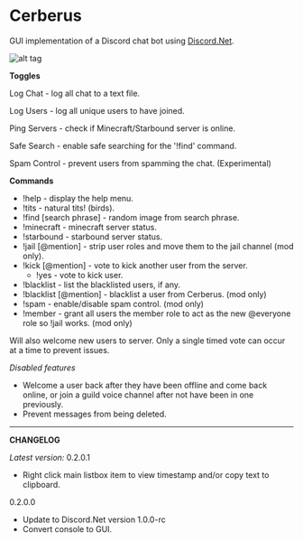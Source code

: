 # Cerberus
GUI implementation of a Discord chat bot using [Discord.Net](https://github.com/RogueException/Discord.Net).

![alt tag](http://i.imgur.com/CnSWJyo.png)

**Toggles**

Log Chat - log all chat to a text file.

Log Users - log all unique users to have joined.

Ping Servers - check if Minecraft/Starbound server is online.

Safe Search - enable safe searching for the '!find' command.

Spam Control - prevent users from spamming the chat. (Experimental)

**Commands**

* !help - display the help menu.
* !tits - natural tits! (birds).
* !find [search phrase] - random image from search phrase.
* !minecraft - minecraft server status. 
* !starbound - starbound server status.
* !jail [@mention] - strip user roles and move them to the jail channel (mod only).
* !kick [@mention] - vote to kick another user from the server.
	- !yes - vote to kick user.
* !blacklist - list the blacklisted users, if any.
* !blacklist [@mention] - blacklist a user from Cerberus. (mod only)
* !spam - enable/disable spam control. (mod only)
* !member - grant all users the member role to act as the new @everyone role so !jail works. (mod only)

Will also welcome new users to server.
Only a single timed vote can occur at a time to prevent issues. 

*Disabled features*
* Welcome a user back after they have been offline and come back online, or join a guild voice channel after not have been in one previously.
* Prevent messages from being deleted.

-----------------------------------

**CHANGELOG**

*Latest version:* 0.2.0.1

* Right click main listbox item to view timestamp and/or copy text to clipboard.

0.2.0.0

* Update to Discord.Net version 1.0.0-rc
* Convert console to GUI.
